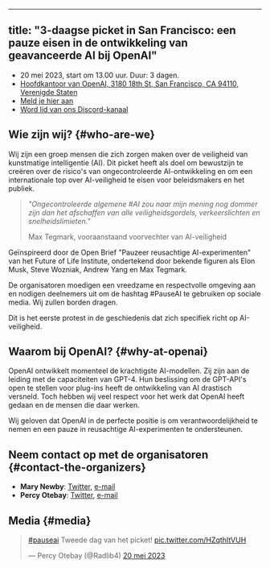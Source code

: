 

---
title: "3-daagse picket in San Francisco: een pauze eisen in de ontwikkeling van geavanceerde AI bij OpenAI"
---
<script>
    import WidgetConsent from '$lib/components/widget-consent/WidgetConsent.svelte'
</script>

- 20 mei 2023, start om 13.00 uur. Duur: 3 dagen.
- [Hoofdkantoor van OpenAI, 3180 18th St, San Francisco, CA 94110, Verenigde Staten](https://goo.gl/maps/8mEdEwRhp1UyoTJi8?coh=178571&entry=tt)
- [Meld je hier aan](https://discord.gg/Epg6AsmQ?event=1103338741906550844)
- [Word lid van ons Discord-kanaal](https://discord.gg/anXWYCCdH5)

## Wie zijn wij? {#who-are-we}

Wij zijn een groep mensen die zich zorgen maken over de veiligheid van kunstmatige intelligentie (AI). Dit picket heeft als doel om bewustzijn te creëren over de risico's van ongecontroleerde AI-ontwikkeling en om een internationale top over AI-veiligheid te eisen voor beleidsmakers en het publiek.

> _"Ongecontroleerde algemene #AI zou naar mijn mening nog dommer zijn dan het afschaffen van alle veiligheidsgordels, verkeerslichten en snelheidslimieten."_
>
> Max Tegmark, vooraanstaand voorvechter van AI-veiligheid

Geïnspireerd door de Open Brief "Pauzeer reusachtige AI-experimenten" van het Future of Life Institute, ondertekend door bekende figuren als Elon Musk, Steve Wozniak, Andrew Yang en Max Tegmark.

De organisatoren moedigen een vreedzame en respectvolle omgeving aan en nodigen deelnemers uit om de hashtag #PauseAI te gebruiken op sociale media. Wij zullen borden dragen.

Dit is het eerste protest in de geschiedenis dat zich specifiek richt op AI-veiligheid.

## Waarom bij OpenAI? {#why-at-openai}

OpenAI ontwikkelt momenteel de krachtigste AI-modellen.
Zij zijn aan de leiding met de capaciteiten van GPT-4.
Hun beslissing om de GPT-API's open te stellen voor plug-ins heeft de ontwikkeling van AI drastisch versneld.
Toch hebben wij veel respect voor het werk dat OpenAI heeft gedaan en de mensen die daar werken.

Wij geloven dat OpenAI in de perfecte positie is om verantwoordelijkheid te nemen en een pauze in reusachtige AI-experimenten te ondersteunen.

## Neem contact op met de organisatoren {#contact-the-organizers}

- **Mary Newby**: [Twitter](https://twitter.com/sisyphusunc), [e-mail](mailto:sisyphus.unc@gmail.com)
- **Percy Otebay**: [Twitter](https://twitter.com/Radlib4), [e-mail](mailto:persiutebay@gmail.com)

## Media {#media}

<WidgetConsent>
<div>
<blockquote class="twitter-tweet"><p lang="en" dir="ltr"><a href="https://twitter.com/hashtag/pauseai?src=hash&amp;ref_src=twsrc%5Etfw">#pauseai</a> Tweede dag van het picket! <a href="https://t.co/HZqthItVUH">pic.twitter.com/HZqthItVUH</a></p>&mdash; Percy Otebay (@Radlib4) <a href="https://twitter.com/Radlib4/status/1660027527753236481?ref_src=twsrc%5Etfw">20 mei 2023</a></blockquote> <script async src="https://platform.twitter.com/widgets.js" charset="utf-8"></script>
</div>
</WidgetConsent>